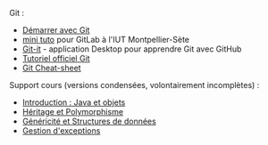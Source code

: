 Git :

* [Démarrer avec Git](https://pageperso.lis-lab.fr/~petru.valicov/Cours/archives/Aix/M2104/Demarrer%20avec%20Git)
* [mini tuto](https://gitlabinfo.iutmontp.univ-montp2.fr/valicov/tutoGit1ereAnnee) pour GitLab à l'IUT Montpellier-Sète
* [Git-it](https://github.com/jlord/git-it-electron) - application Desktop pour apprendre Git avec GitHub
* [Tutoriel officiel Git](https://git-scm.com/docs/gittutorial)
* [Git Cheat-sheet](https://education.github.com/git-cheat-sheet-education.pdf)

Support cours (versions condensées, volontairement incomplètes) :
* [Introduction : Java et objets](http://pageperso.lis-lab.fr/~petru.valicov/Cours/M2103/BPOO_Generalites_x4.pdf)
* [Héritage et Polymorphisme](https://pageperso.lis-lab.fr/~petru.valicov/Cours/M2103/BPOO_Heritage_Polymorphisme_x4.pdf)
* [Généricité et Structures de données](https://pageperso.lis-lab.fr/~petru.valicov/Cours/M2103/BPOO_Genericite_Structures_de_Donnees_x4.pdf)
* [Gestion d'exceptions](https://pageperso.lis-lab.fr/~petru.valicov/Cours/M2103/BPOO_Exceptions_x4.pdf)
